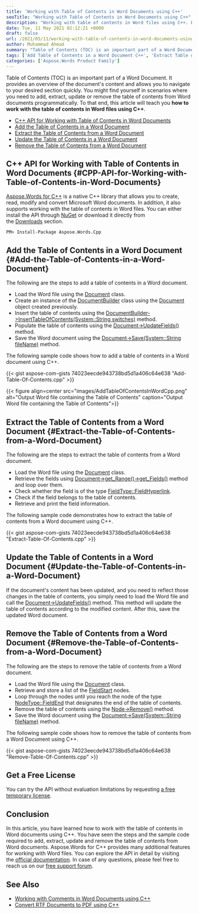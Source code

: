 ```yaml
---
title: 'Working with Table of Contents in Word Documents using C++'
seoTitle: "Working with Table of Contents in Word Documents using C++"
description: "Working with table of contents in Word files using C++. Learn how to add, read, update and remove the table of contents from Word files using C++."
date: Tue, 11 May 2021 02:12:21 +0000
draft: false
url: /2021/05/11/working-with-table-of-contents-in-word-documents-using-cpp/
author: Muhammad Ahmad
summary: "Table of Contents (TOC) is an important part of a Word Document. It provides an overview of the document's content and allows you to navigate to your desired section quickly. You might find yourself in scenarios where you need to add, extract, update or remove the table of contents from Word documents programmatically. To that end, this article will teach you **how to work with the table of contents in Word files using C++**."
tags: ['Add Table of Contents in a Word Document C++', 'Extract Table of Contents from a Word Document C++', 'Remove Table of Contents from a Word Document C++', 'Update Table of Contents in a Word Document C++']
categories: ['Aspose.Words Product Family']
---
```


Table of Contents (TOC) is an important part of a Word Document. It provides an overview of the document's content and allows you to navigate to your desired section quickly. You might find yourself in scenarios where you need to add, extract, update or remove the table of contents from Word documents programmatically. To that end, this article will teach you **how to work with the table of contents in Word files using C++**.

*   [C++ API for Working with Table of Contents in Word Documents][1]
*   [Add the Table of Contents in a Word Document][2]
*   [Extract the Table of Contents from a Word Document][3]
*   [Update the Table of Contents in a Word Document][4]
*   [Remove the Table of Contents from a Word Document][5]

## C++ API for Working with Table of Contents in Word Documents {#CPP-API-for-Working-with-Table-of-Contents-in-Word-Documents}

[Aspose.Words for C++][6] is a native C++ library that allows you to create, read, modify and convert Microsoft Word documents. In addition, it also supports working with the table of contents in Word files. You can either install the API through [NuGet][7] or download it directly from the [Downloads][8] section.

```
PM> Install-Package Aspose.Words.Cpp
```

## **Add the Table of Contents in a Word Document** {#Add-the-Table-of-Contents-in-a-Word-Document}

The following are the steps to add a table of contents in a Word document.

*   Load the Word file using the [Document][9] class.
*   Create an instance of the [DocumentBuilder][10] class using the [Document][11] object created previously.
*   Insert the table of contents using the [DocumentBuilder->InsertTableOfContents(System::String switches)][12] method.
*   Populate the table of contents using the [Document->UpdateFields()][13] method.
*   Save the Word document using the [Document->Save(System::String fileName)][14] method.

The following sample code shows how to add a table of contents in a Word document using C++.

{{< gist aspose-com-gists 74023eecde943738bd5d1a406c64e638 "Add-Table-Of-Contents.cpp" >}}



{{< figure align=center src="images/AddTableOfContentsInWordCpp.png" alt="Output Word file containing the Table of Contents" caption="Output Word file containing the Table of Contents">}}


## Extract the Table of Contents from a Word Document {#Extract-the-Table-of-Contents-from-a-Word-Document}

The following are the steps to extract the table of contents from a Word document.

*   Load the Word file using the [Document][15] class.
*   Retrieve the fields using [Document->get\_Range()->get\_Fields()][16] method and loop over them.
*   Check whether the field is of the type [FieldType::FieldHyperlink][17].
*   Check if the field belongs to the table of contents.
*   Retrieve and print the field information.

The following sample code demonstrates how to extract the table of contents from a Word document using C++.

{{< gist aspose-com-gists 74023eecde943738bd5d1a406c64e638 "Extract-Table-Of-Contents.cpp" >}}

## Update the Table of Contents in a Word Document {#Update-the-Table-of-Contents-in-a-Word-Document}

If the document's content has been updated, and you need to reflect those changes in the table of contents, you simply need to load the Word file and call the [Document->UpdateFields()][18] method. This method will update the table of contents according to the modified content. After this, save the updated Word document.

## Remove the Table of Contents from a Word Document {#Remove-the-Table-of-Contents-from-a-Word-Document}

The following are the steps to remove the table of contents from a Word document.

*   Load the Word file using the [Document][19] class.
*   Retrieve and store a list of the [FieldStart][20] nodes.
*   Loop through the nodes until you reach the node of the type [NodeType::FieldEnd][21] that designates the end of the table of contents.
*   Remove the table of contents using the [Node->Remove()][22] method.
*   Save the Word document using the [Document->Save(System::String fileName)][23] method.

The following sample code shows how to remove the table of contents from a Word Document using C++.

{{< gist aspose-com-gists 74023eecde943738bd5d1a406c64e638 "Remove-Table-Of-Contents.cpp" >}}

## Get a Free License

You can try the API without evaluation limitations by requesting [a free temporary license][24].

## Conclusion

In this article, you have learned how to work with the table of contents in Word documents using C++. You have seen the steps and the sample code required to add, extract, update and remove the table of contents from Word documents. Aspose.Words for C++ provides many additional features for working with Word files. You can explore the API in detail by visiting the [official documentation][25]. In case of any questions, please feel free to reach us on our [free support forum][26].

## See Also

*   [Working with Comments in Word Documents using C++][27]
*   [Convert RTF Documents to PDF using C++][28]




[1]: #CPP-API-for-Working-with-Table-of-Contents-in-Word-Documents
[2]: #Add-the-Table-of-Contents-in-a-Word-Document
[3]: #Extract-the-Table-of-Contents-from-a-Word-Document
[4]: #Update-the-Table-of-Contents-in-a-Word-Document
[5]: #Remove-the-Table-of-Contents-from-a-Word-Document
[6]: https://products.aspose.com/words/cpp
[7]: https://www.nuget.org/packages/Aspose.Words.Cpp
[8]: https://downloads.aspose.com/words/cpp
[9]: https://apireference.aspose.com/words/cpp/class/aspose.words.document
[10]: https://apireference.aspose.com/words/cpp/class/aspose.words.document_builder
[11]: https://apireference.aspose.com/words/cpp/class/aspose.words.document
[12]: https://apireference.aspose.com/words/cpp/class/aspose.words.document_builder#a8f381559792fd8c84f9bf316a71eb17a
[13]: https://apireference.aspose.com/words/cpp/class/aspose.words.document#a9c2187d845fae7a8dd8a6a5241d69d25
[14]: https://apireference.aspose.com/words/cpp/class/aspose.words.document#a4ba337135cd6c8bed74a268ba60218bd
[15]: https://apireference.aspose.com/words/cpp/class/aspose.words.document
[16]: https://apireference.aspose.com/words/cpp/class/aspose.words.range#a198a629ae4d9d113740df7569c13fd39
[17]: https://apireference.aspose.com/words/cpp/namespace/aspose.words.fields#a07fe44a4500c375e409bae0f72c9edec
[18]: https://apireference.aspose.com/words/cpp/class/aspose.words.document#a9c2187d845fae7a8dd8a6a5241d69d25
[19]: https://apireference.aspose.com/words/cpp/class/aspose.words.document
[20]: https://apireference.aspose.com/words/cpp/class/aspose.words.fields.field_start
[21]: https://apireference.aspose.com/words/cpp/namespace/aspose.words#a344de11ed54cf046eea1f8954a396379
[22]: https://apireference.aspose.com/words/cpp/class/aspose.words.node#a75a9cc0fda5ec9c8aaa1c4910af8f28c
[23]: https://apireference.aspose.com/words/cpp/class/aspose.words.document#a4ba337135cd6c8bed74a268ba60218bd
[24]: https://purchase.aspose.com/temporary-license
[25]: https://docs.aspose.com/words/cpp/
[26]: https://forum.aspose.com/c/words/8
[27]: https://blog.aspose.com/2021/05/05/working-with-comments-in-word-documents-using-cpp/
[28]: https://blog.aspose.com/2021/02/17/convert-rtf-documents-to-pdf-using-cpp/





